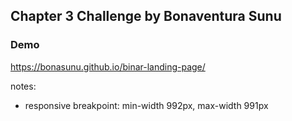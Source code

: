 ## Chapter 3 Challenge by Bonaventura Sunu

### Demo
https://bonasunu.github.io/binar-landing-page/

notes:
- responsive breakpoint: min-width 992px, max-width 991px